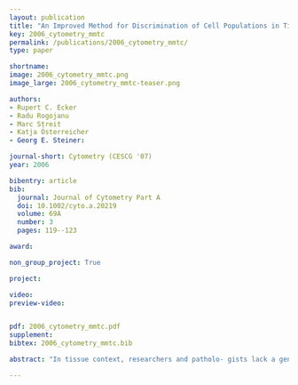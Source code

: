 ```yaml
---
layout: publication
title: "An Improved Method for Discrimination of Cell Populations in Tissue Sections Using Microscopy-Based Multicolor Tissue Cytometry"
key: 2006_cytometry_mmtc
permalink: /publications/2006_cytometry_mmtc/
type: paper

shortname:
image: 2006_cytometry_mmtc.png
image_large: 2006_cytometry_mmtc-teaser.png

authors:
- Rupert C. Ecker
- Radu Rogojanu
- Marc Streit
- Katja Österreicher
- Georg E. Steiner:

journal-short: Cytometry (CESCG '07)
year: 2006

bibentry: article
bib:
  journal: Journal of Cytometry Part A
  doi: 10.1002/cyto.a.20219
  volume: 69A
  number: 3
  pages: 119--123

award: 

non_group_project: True

project:

video:
preview-video:


pdf: 2006_cytometry_mmtc.pdf
supplement:
bibtex: 2006_cytometry_mmtc.bib

abstract: "In tissue context, researchers and patholo- gists lack a generally applicable standard for quantitative determination of cytological parameters. Increasing knowledge of disease-specific markers calls for an appro- priate in situ tissue cytometry."

---
```



